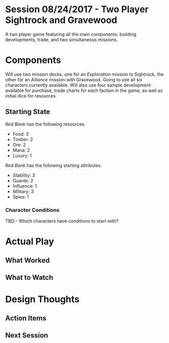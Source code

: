 # Session 08/24/2017 - Two Player Sightrock and Gravewood

A two player game featuring all the main components: building developments, trade, and two simultaneous missions.

# Components

Will use two mission decks, one for an *Exploration* mission to Sightrock, the other for an *Alliance* mission with Gravewood. Going to use all six characters currently available. Will also use four sample development available for purchase, trade charts for each faction in the game, as well as initial dice for resources.

## Starting State

*Red Bank* has the following resources.

- Food: 3
- Timber: 2
- Ore: 2
- Mana: 2
- Luxury: 1

*Red Bank* has the following starting attributes.

- Stability: 3
- Guards: 2
- Influence: 1
- Military: 3
- Spies: 1

### Character Conditions

TBD - Which characters have conditions to start with?

# Actual Play

## What Worked

## What to Watch

# Design Thoughts

## Action Items

## Next Session

